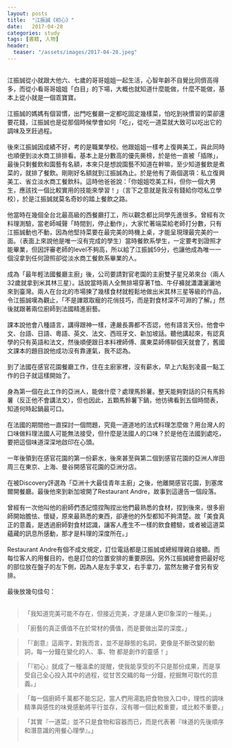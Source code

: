 ```yaml
---
layout: posts
title:  "江振誠《初心》"
date:   2017-04-28
categories: study
tags: [書籍, 人物]
header: 
  teaser: "/assets/images/2017-04-28.jpeg"
---
```

<br>
江振誠從小就跟大他六、七歲的哥哥姐姐一起生活，心智年齡不自覺比同儕高得多，而從小看哥哥姐姐「白目」的下場，大概也就知道什麼能做，什麼不能做，基本上從小就是一個乖寶寶。<br><br>
江振誠的媽媽有個習慣，出門吃餐廳一定都吃固定幾樣菜，怕吃到袂慣習的菜卻還要花錢，江振誠也是從那個時候學會如何「吃」，從吃一道菜就大致可以吃出它的調味及烹飪過程。<br><br>
後來江振誠因成績不好，考的是職業學校。他跟姐姐一樣考上復興美工，與此同時也順便到淡水商工排排看。基本上是分數高的優先撕榜，於是他一直被「插隊」，最後只剩餐飲和園藝有名額，本來只是想說園藝不知道在幹嘛，至少知道餐飲是煮菜的，就排了餐飲。剛剛好名額就到江振誠為止。於是他有了兩個選項：私立復興美工、省立淡水商工餐飲科。這時他爸爸說：「你姐姐唸美工科，但你一個大男生，應該找一個比較實用的技能來學習！」（言下之意就是我沒有錢給你唸私立學校），於是江振誠就莫名奇妙的踏上餐飲之路。<br><br>
他當時在幾個全台北最高級的西餐廳打工，所以觀念都比同學先進很多。曾經有次料理測驗，當老師喊聲「時間到，停止動作」，大家忙著端菜給老師打分數，只有江振誠動也不動，因為他堅持菜要在最完美的時機上桌，才能呈現理最完美的一面。（表面上來說他是唯一沒有完成的學生）當時餐飲系學生，一定要考到證照才能畢業，但因評審老師的level不夠高，所以給了江振誠59分，也讓他成為唯一一個沒拿到任何證照卻從淡水商工餐飲系畢業的人。<br><br>
成為「最年輕法國餐廳主廚」後，公司要請對官老園的主廚雙子星兄弟來台（兩人32歲就拿到米其林三星）。話說當時兩人全無排場穿著T恤、牛仔褲就瀟瀟灑灑地來到臺灣。兩人在台北的市場揀了幾樣食材就輕鬆地做出米其林三星等級的作品，令江振誠嘆為觀止，「不是譁眾取寵的花俏技巧，而是對食材深不可淵的了解。」然後就跟著兩位廚師到法國精進廚藝。<br><br>
課本說他會八種語言，講得跟神一樣，連嚴長壽都不否認，他有語言天份。他會中文、台語、日語、粵語、英文、法文、西班牙文、新加坡話。聽他講起來，有認真學的只有英語和法文，然後順便跟日本料裡師傅、廣東菜師傅聊個天就會了，舊國文課本的題目說他成功沒有靠運氣，我不認為。<br><br>
到了法國在感官花園餐廳工作，住在主廚家裡，沒有薪水，早上六點到凌晨一點工作的日子就這樣開始了。<br><br>
身為第一個在此工作的亞洲人，能做什麼？處理馬鈴薯。整天能夠對話的只有馬鈴薯（反正他不會講法文），但也因此，五顆馬鈴薯下鍋，他彷彿看到五個時間表，知道何時起鍋最可口。<br><br>
在法國的期間他一直探討一個問題，究竟一道道地的法式料理怎麼做？用台灣人的口味做料理法國人可能無法接受，但什麼是法國人的口味？於是他在法國到處吃，要把這個味道深深地啟印在心頭。<br><br>
一年後領到在感官花園的第一份薪水，後來甚至與第二個到感官花園的亞洲人岸田周三在東京、上海、曼谷開感官花園的亞洲分店。<br><br>
在被Discovery評選為「亞洲十大最佳青年主廚」之後，他離開感官花園，到塞席爾開餐廳。最後他來到新加坡開了Restaurant Andre，故事到這邊告一個段落。<br><br>
曾經有一次他叫他的廚師們憑記憶捏陶捏出他們最熟悉的食材，捏到後來，很多廚師開始膽怯、懷疑，原來最熟悉的東西，卻連他的外型都知不夠清楚。故「美食真正的意義，是透過廚師對食材認識，讓客人產生不一樣的飲食體驗，或者被這道菜蘊藏的訊息所感動，那才是料理的深度所在。」<br><br>
Restaurant Andre有個不成文規定，訂位電話都是江振誠或總經理親自接聽。而每位客人的用餐目的，也是訂位的位置安排的重要原因。另外江振誠總會把最好吃的部位放在盤子的左下側，因為人是左手拿叉，右手拿刀，當然左撇子會另有安排。<br><br>
最後放幾句佳句：<br><br>

> 「我知道完美可能不存在，但接近完美，才是讓人更印象深的一種美。」

> 「廚藝的真正價值不在於常材的價值，而是要做出菜的深度。」

> 「『創意』這兩字，對我而言，並不是靜態的名詞，更像是不斷改變的動詞，每一分鐘在變化的人、事、物 都是創作的靈感！」

> 「『初心』就成了一種溫柔的提醒，使我能享受的不只是那份成果，而是享受自己全心投入其中的過程，從甘苦交織的每一分鐘，挖掘無可取代的意義。」

> 「每一個廚師千萬都不能忘記，當人們用湯匙把食物放入口中，理性的調味精準與感性的味覺感動將平行並存，沒有哪一個比較重要，或比較不重要。」

> 「其實『一道菜』並不只是食物和容器而已，而是代表著『味道的先後順序和潛意識的用餐心理學』。」
<br><br>